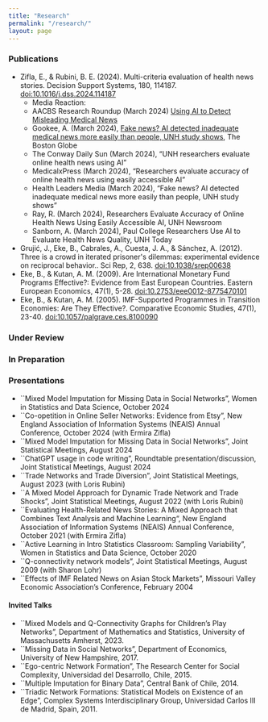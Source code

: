 ```yaml
---
title: "Research"
permalink: "/research/"
layout: page
---
```


### Publications

 - Zifla, E., & Rubini, B. E. (2024). Multi-criteria evaluation of health news stories. Decision Support Systems, 180, 114187. [doi:10.1016/j.dss.2024.114187](10.1016/j.dss.2024.114187)
    -  Media Reaction:
     -  AACBS Research Roundup (March 2024) [Using AI to Detect Misleading Medical News](https://www.aacsb.edu/insights/articles/2024/03/research-roundup-march-2024)
     -  Gookee, A. (March 2024), [Fake news? AI detected inadequate medical news more easily than people, UNH study shows](https://www.bostonglobe.com/2024/03/07/metro/ai-spotted-fake-health-news-more-readily-than-people-per-unh-study/), The Boston Globe
     -  The Conway Daily Sun (March 2024), “UNH researchers evaluate online health news using AI”
     -  MedicalxPress (March 2024), “Researchers evaluate accuracy of online health news using easily accessible AI”
     -  Health Leaders Media (March 2024), “Fake news? AI detected inadequate medical news more easily than people, UNH study shows”
     -  Ray, R. (March 2024), Researchers Evaluate Accuracy of Online Health News Using Easily Accessible AI, UNH Newsroom
     -  Sanborn, A. (March 2024), Paul College Researchers Use AI to Evaluate Health News Quality, UNH Today 
 - Grujić, J., Eke, B., Cabrales, A., Cuesta, J. A., & Sánchez, A. (2012). Three is a crowd in iterated prisoner's dilemmas: experimental evidence on reciprocal behavior.. Sci Rep, 2, 638. [doi:10.1038/srep00638](10.1038/srep00638)
 - Eke, B., & Kutan, A. M. (2009). Are International Monetary Fund Programs Effective?: Evidence from East European Countries. Eastern European Economics, 47(1), 5-28. [doi:10.2753/eee0012-8775470101](10.2753/eee0012-8775470101)
 - Eke, B., & Kutan, A. M. (2005). IMF-Supported Programmes in Transition Economies: Are They Effective?. Comparative Economic Studies, 47(1), 23-40. [doi:10.1057/palgrave.ces.8100090](10.1057/palgrave.ces.8100090)

### Under Review

### In Preparation

### Presentations

- ``Mixed Model Imputation for Missing Data in Social Networks”, Women in Statistics
and Data Science, October 2024
- ``Co-opetition in Online Seller Networks: Evidence from Etsy”, New England Association
of Information Systems (NEAIS) Annual Conference, October 2024 (with
Ermira Zifla)
- ``Mixed Model Imputation for Missing Data in Social Networks”, Joint Statistical
Meetings, August 2024
- ``ChatGPT usage in code writing”, Roundtable presentation/discussion, Joint Statistical
Meetings, August 2024
- ``Trade Networks and Trade Diversion”, Joint Statistical Meetings, August 2023
(with Loris Rubini)
- ``A Mixed Model Approach for Dynamic Trade Network and Trade Shocks”, Joint
Statistical Meetings, August 2022 (with Loris Rubini)
- ``Evaluating Health-Related News Stories: A Mixed Approach that Combines Text
Analysis and Machine Learning“, New England Association of Information Systems
(NEAIS) Annual Conference, October 2021 (with Ermira Zifla)
- ``Active Learning in Intro Statistics Classroom: Sampling Variability”, Women in
Statistics and Data Science, October 2020
- ``Q-connectivity network models”, Joint Statistical Meetings, August 2009 (with
Sharon Lohr)
- ``Effects of IMF Related News on Asian Stock Markets”, Missouri Valley Economic
Association’s Conference, February 2004

#### Invited Talks

- ``Mixed Models and Q-Connectivity Graphs for Children’s Play Networks”,  Department of Mathematics and Statistics, University of Massachusetts Amherst, 2023.
- ``Missing Data in Social Networks”, Department of Economics, University of New Hampshire, 2017.
- ``Ego-centric Network Formation”, The Research Center for Social Complexity, Universidad del Desarrollo, Chile, 2015. 
- ``Multiple Imputation for Binary Data”, Central Bank of Chile, 2014.
- ``Triadic Network Formations: Statistical Models on Existence of an Edge”, Complex Systems Interdisciplinary Group, Universidad Carlos III de Madrid, Spain, 2011.

